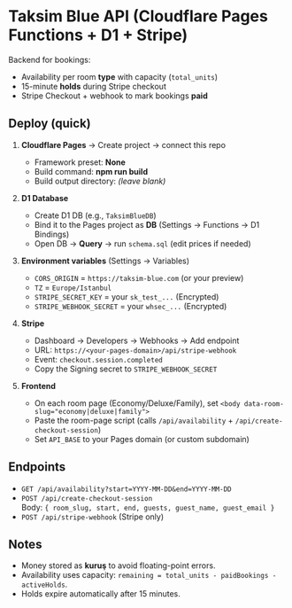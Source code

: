 # Taksim Blue API (Cloudflare Pages Functions + D1 + Stripe)

Backend for bookings:
- Availability per room **type** with capacity (`total_units`)
- 15-minute **holds** during Stripe checkout
- Stripe Checkout + webhook to mark bookings **paid**

## Deploy (quick)

1) **Cloudflare Pages** → Create project → connect this repo
   - Framework preset: **None**
   - Build command: **npm run build**
   - Build output directory: *(leave blank)*

2) **D1 Database**
   - Create D1 DB (e.g., `TaksimBlueDB`)
   - Bind it to the Pages project as **DB** (Settings → Functions → D1 Bindings)
   - Open DB → **Query** → run `schema.sql` (edit prices if needed)

3) **Environment variables** (Settings → Variables)
   - `CORS_ORIGIN` = `https://taksim-blue.com` (or your preview)
   - `TZ` = `Europe/Istanbul`
   - `STRIPE_SECRET_KEY` = your `sk_test_...` (Encrypted)
   - `STRIPE_WEBHOOK_SECRET` = your `whsec_...` (Encrypted)

4) **Stripe**
   - Dashboard → Developers → Webhooks → Add endpoint
   - URL: `https://<your-pages-domain>/api/stripe-webhook`
   - Event: `checkout.session.completed`
   - Copy the Signing secret to `STRIPE_WEBHOOK_SECRET`

5) **Frontend**
   - On each room page (Economy/Deluxe/Family), set `<body data-room-slug="economy|deluxe|family">`
   - Paste the room-page script (calls `/api/availability` + `/api/create-checkout-session`)
   - Set `API_BASE` to your Pages domain (or custom subdomain)

## Endpoints

- `GET /api/availability?start=YYYY-MM-DD&end=YYYY-MM-DD`
- `POST /api/create-checkout-session`  
  Body: `{ room_slug, start, end, guests, guest_name, guest_email }`
- `POST /api/stripe-webhook` (Stripe only)

## Notes
- Money stored as **kuruş** to avoid floating-point errors.
- Availability uses capacity: `remaining = total_units - paidBookings - activeHolds`.
- Holds expire automatically after 15 minutes.
